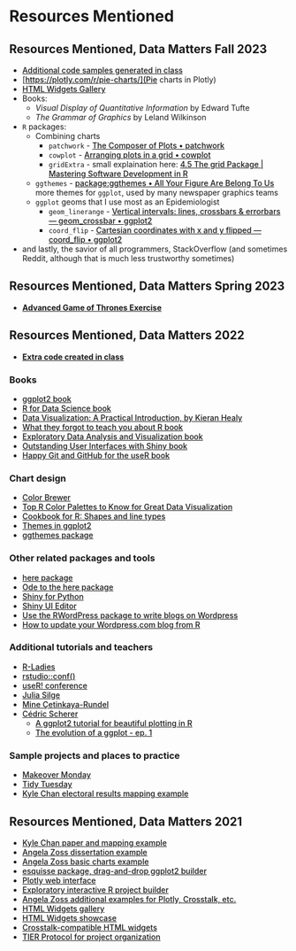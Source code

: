 <style>
a {
font-weight: 500;
}
</style>

# Resources Mentioned

## Resources Mentioned, Data Matters Fall 2023

- [Additional code samples generated in class](CodeSamplesFall2023)
- [https://plotly.com/r/pie-charts/](Pie charts in Plotly)
- [HTML Widgets Gallery](http://gallery.htmlwidgets.org/)
- Books:
    - *Visual Display of Quantitative Information* by Edward Tufte
    - *The Grammar of Graphics* by Leland Wilkinson
- `R` packages:
    - Combining charts
        - `patchwork` - [The Composer of Plots • patchwork](https://patchwork.data-imaginist.com/)
        - `cowplot` - [Arranging plots in a grid • cowplot](https://wilkelab.org/cowplot/articles/plot_grid.html)
        - `gridExtra` - small explaination here: [4.5 The grid Package \| Mastering Software Development in R](https://bookdown.org/rdpeng/RProgDA/the-grid-package.html)
    - `ggthemes` - [package:ggthemes • All Your Figure Are Belong To Us](https://yutannihilation.github.io/allYourFigureAreBelongToUs/ggthemes/) more themes for `ggplot`, used by many newspaper graphics teams
    - `ggplot` geoms that I use most as an Epidemiologist
        - `geom_linerange` - [Vertical intervals: lines, crossbars & errorbars — geom\_crossbar • ggplot2](https://ggplot2.tidyverse.org/reference/geom_linerange.html)
        - `coord_flip` - [Cartesian coordinates with x and y flipped — coord\_flip • ggplot2](https://ggplot2.tidyverse.org/reference/coord_flip.html)
- and lastly, the savior of all programmers, StackOverflow (and sometimes Reddit, although that is much less trustworthy sometimes)

## Resources Mentioned, Data Matters Spring 2023

* [**Advanced Game of Thrones Exercise**](https://gist.github.com/amzoss/f9e94e16914e2d04a8fc48810519dc3c)

## Resources Mentioned, Data Matters 2022

* [**Extra code created in class**](https://gist.github.com/amzoss/12888cbc8f5684b59e291ef69d36a8ad)

### Books

* [ggplot2 book](https://ggplot2-book.org/)
* [R for Data Science book](https://r4ds.had.co.nz/)
* [Data Visualization: A Practical Introduction, by Kieran Healy](https://socviz.co/)
* [What they forgot to teach you about R book](https://rstats.wtf/)
* [Exploratory Data Analysis and Visualization book](https://edav.info/)
* [Outstanding User Interfaces with Shiny book](https://unleash-shiny.rinterface.com/index.html)
* [Happy Git and GitHub for the useR book](https://happygitwithr.com/)

### Chart design

* [Color Brewer](https://colorbrewer2.org/)
* [Top R Color Palettes to Know for Great Data Visualization](https://www.datanovia.com/en/blog/top-r-color-palettes-to-know-for-great-data-visualization/)
* [Cookbook for R: Shapes and line types](http://www.cookbook-r.com/Graphs/Shapes_and_line_types/)
* [Themes in ggplot2](https://r-charts.com/ggplot2/themes/)
* [ggthemes package](https://www.rdocumentation.org/packages/ggthemes/versions/3.5.0)

### Other related packages and tools

* [here package](https://cran.r-project.org/web/packages/here/index.html)
* [Ode to the here package](https://github.com/jennybc/here_here)
* [Shiny for Python](https://shiny.rstudio.com/py/)
* [Shiny UI Editor](https://rstudio.github.io/shinyuieditor/index.html)
* [Use the RWordPress package to write blogs on Wordpress](https://rpubs.com/yanalytics/rwordpress)
* [How to update your Wordpress.com blog from R](https://rstudio-pubs-static.s3.amazonaws.com/3265_a7da419fd69245d4b1565ee8c982346f.html)

### Additional tutorials and teachers

* [R-Ladies](https://rladies.org/)
* [rstudio::conf()](https://www.rstudio.com/conference/)
* [useR! conference](https://user2022.r-project.org/)
* [Julia Silge](https://juliasilge.com/)
* [Mine Çetinkaya-Rundel](https://mine-cr.com/)
* [Cédric Scherer](https://www.cedricscherer.com/)
    * [A ggplot2 tutorial for beautiful plotting in R](https://www.cedricscherer.com/2019/08/05/a-ggplot2-tutorial-for-beautiful-plotting-in-r/)
    * [The evolution of a ggplot - ep. 1](https://www.cedricscherer.com/2019/05/17/the-evolution-of-a-ggplot-ep.-1/)

### Sample projects and places to practice

* [Makeover Monday](https://www.makeovermonday.co.uk/)
* [Tidy Tuesday](https://github.com/rfordatascience/tidytuesday)
* [Kyle Chan electoral results mapping example](https://github.com/kylechanpols/precinct_electoral_results)

## Resources Mentioned, Data Matters 2021

* [Kyle Chan paper and mapping example](https://github.com/kylechanpols/hkmocn_paper)
* [Angela Zoss dissertation example](https://github.com/amzoss/netvislit)
* [Angela Zoss basic charts example](https://github.com/amzoss/netvistasks)
* [esquisse package, drag-and-drop ggplot2 builder](https://github.com/dreamRs/esquisse)
* [Plotly web interface](https://plotly.com/)
* [Exploratory interactive R project builder](https://exploratory.io/)
* [Angela Zoss additional examples for Plotly, Crosstalk, etc.](https://www.angelazoss.com/Apr2021VizTell/)
* [HTML Widgets gallery](http://gallery.htmlwidgets.org/)
* [HTML Widgets showcase](http://www.htmlwidgets.org/showcase_leaflet.html)
* [Crosstalk-compatible HTML widgets](https://rstudio.github.io/crosstalk/widgets.html)
* [TIER Protocol for project organization](https://www.projecttier.org/tier-protocol/specifications-3-0/#overview-of-the-documentation)
